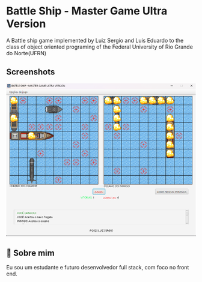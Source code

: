 
# Battle Ship - Master Game Ultra Version

A Battle ship game implemented by Luiz Sergio and Luis Eduardo to the class of object oriented programing of the Federal University of Rio Grande do Norte(UFRN)

## Screenshots

![App Screenshot](https://raw.githubusercontent.com/Luiz-Sergio/BatalhaNaval/main/imagem%20do%20jogo.png?token=GHSAT0AAAAAACCNWSHT7DLSIYHLXE6UKYJMZFSBFOQ)


## 🚀 Sobre mim
Eu sou um estudante e futuro desenvolvedor full stack, com foco no front end.